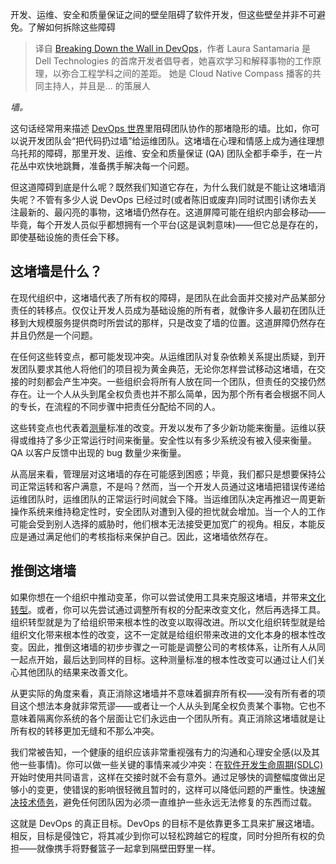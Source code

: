 <!--
title: 破除DevOps之墙
cover: https://cdn.thenewstack.io/media/2023/11/102f8df1-devops-broken-wall-1024x683.jpg
-->

开发、运维、安全和质量保证之间的壁垒阻碍了软件开发，但这些壁垒并非不可避免。了解如何拆除这些障碍

> 译自 [Breaking Down the Wall in DevOps](https://thenewstack.io/breaking-down-the-wall-in-devops/)，作者 Laura Santamaria 是 Dell Technologies 的首席开发者倡导者，她喜欢学习和解释事物的工作原理，以弥合工程学科之间的差距。 她是 Cloud Native Compass 播客的共同主持人，并且是... 的策展人

*墙。*

这句话经常用来描述 [DevOps 世界](https://thenewstack.io/devops/)里阻碍团队协作的那堵隐形的墙。比如，你可以说开发团队会“把代码扔过墙”给运维团队。这堵墙在心理和情感上成为通往理想乌托邦的障碍，那里开发、运维、安全和质量保证 (QA) 团队全都手牵手，在一片花丛中欢快地跳舞，准备携手解决每一个问题。

但这道障碍到底是什么呢？既然我们知道它存在，为什么我们就是不能让这堵墙消失呢？不管有多少人说 DevOps 已经过时(或者陈旧或废弃)同时试图引诱你去关注最新的、最闪亮的事物，这堵墙仍然存在。这道屏障可能在组织内部会移动——毕竟，每个开发人员似乎都想拥有一个平台(这是讽刺意味)——但它总是存在的，即使基础设施的责任会下移。

## 这堵墙是什么？

在现代组织中，这堵墙代表了所有权的障碍，是团队在此会面并交接对产品某部分责任的转移点。仅仅让开发人员成为基础设施的所有者，就像许多人最初在团队迁移到大规模服务提供商时所尝试的那样，只是改变了墙的位置。这道屏障仍然存在并且仍然是一个问题。

在任何这些转变点，都可能发现冲突。从运维团队对复杂依赖关系提出质疑，到开发团队要求其他人将他们的项目视为黄金典范，无论你怎样尝试移动这堵墙，在交接的时刻都会产生冲突。一些组织会将所有人放在同一个团队，但责任的交接仍然存在。让一个人从头到尾全权负责也并不那么简单，因为那个所有者会根据不同人的专长，在流程的不同步骤中把责任分配给不同的人。

这些转变点也代表着[测量](https://thenewstack.io/how-measurement-elevation-and-aggregation-change-behaviors/)标准的改变。开发以发布了多少新功能来衡量。运维以获得或维持了多少正常运行时间来衡量。安全性以有多少系统没有被入侵来衡量。QA 以客户反馈中出现的 bug 数量少来衡量。

从高层来看，管理层对这堵墙的存在可能感到困惑；毕竟，我们都只是想要保持公司正常运转和客户满意，不是吗？然而，当一个开发人员通过这堵墙把错误传递给运维团队时，运维团队的正常运行时间就会下降。当运维团队决定再推迟一周更新操作系统来维持稳定性时，安全团队对遭到入侵的担忧就会增加。当一个人的工作可能会受到别人选择的威胁时，他们根本无法接受更加宽广的视角。相反，本能反应是通过满足他们的考核指标来保护自己。因此，这堵墙依然存在。

## 推倒这堵墙

如果你想在一个组织中推动变革，你可以尝试使用工具来克服这堵墙，并带来[文化转型](https://thenewstack.io/best-practices-for-adopting-a-devops-culture/)。或者，你可以先尝试通过调整所有权的分配来改变文化，然后再选择工具。组织转型就是为了给组织带来根本性的改变以取得改进。所以文化组织转型就是给组织文化带来根本性的改变，这不一定就是给组织带来改进的文化本身的根本性改变。因此，推倒这堵墙的初步步骤之一可能是调整公司的考核体系，让所有人从同一起点开始，最后达到同样的目标。这种测量标准的根本性改变可以通过让人们关心其他团队的结果来改善文化。

从更实际的角度来看，真正消除这堵墙并不意味着摒弃所有权——没有所有者的项目这个想法本身就非常荒谬——或者让一个人从头到尾全权负责某个事物。它也不意味着隔离你系统的各个层面让它们永远由一个团队所有。真正消除这堵墙就是让所有权的转移更加无缝和不那么冲突。

我们常被告知，一个健康的组织应该非常重视强有力的沟通和心理安全感(以及其他一些事情)。你可以做一些关键的事情来减少冲突：在[软件开发生命周期(SDLC)](https://thenewstack.io/toward-a-3-stage-software-development-lifecycle/)开始时使用共同语言，这样在交接时就不会有意外。通过足够快的调整幅度做出足够小的变更，使错误的影响很轻微且暂时的，这样可以降低问题的严重性。快速[解决技术债务](https://thenewstack.io/how-to-persuade-your-organization-to-pay-down-technical-debt/)，避免任何团队因为必须一直维护一些永远无法修复的东西而过载。

这就是 DevOps 的真正目标。DevOps 的目标不是依靠更多工具来扩展这堵墙。相反，目标是侵蚀它，将其减少到你可以轻松跨越它的程度，同时分担所有权的负担——就像携手将野餐篮子一起拿到隔壁田野里一样。
